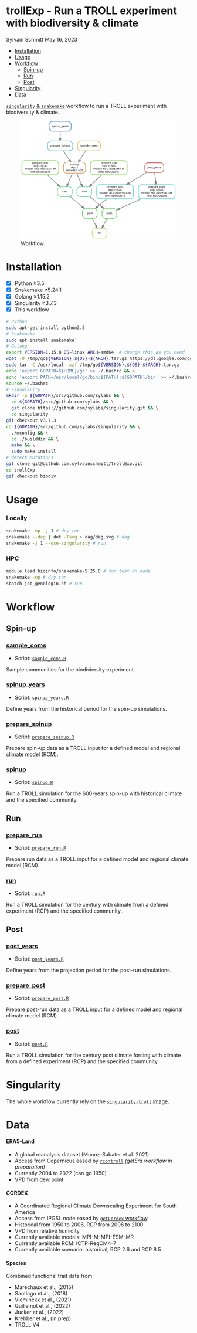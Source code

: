 trollExp - Run a TROLL experiment with biodiversity & climate
================
Sylvain Schmitt
May 16, 2023

- [Installation](#installation)
- [Usage](#usage)
- [Workflow](#workflow)
  - [Spin-up](#spin-up)
  - [Run](#run)
  - [Post](#post)
- [Singularity](#singularity)
- [Data](#data)

[`singularity` &
`snakemake`](https://github.com/sylvainschmitt/snakemake_singularity)
workflow to run a TROLL experiment with biodiversity & climate.

<figure>
<img src="dag/dag.svg" alt="Workflow." />
<figcaption aria-hidden="true">Workflow.</figcaption>
</figure>

# Installation

- [x] Python ≥3.5
- [x] Snakemake ≥5.24.1
- [x] Golang ≥1.15.2
- [x] Singularity ≥3.7.3
- [x] This workflow

``` bash
# Python
sudo apt-get install python3.5
# Snakemake
sudo apt install snakemake`
# Golang
export VERSION=1.15.8 OS=linux ARCH=amd64  # change this as you need
wget -O /tmp/go${VERSION}.${OS}-${ARCH}.tar.gz https://dl.google.com/go/go${VERSION}.${OS}-${ARCH}.tar.gz && \
sudo tar -C /usr/local -xzf /tmp/go${VERSION}.${OS}-${ARCH}.tar.gz
echo 'export GOPATH=${HOME}/go' >> ~/.bashrc && \
echo 'export PATH=/usr/local/go/bin:${PATH}:${GOPATH}/bin' >> ~/.bashrc && \
source ~/.bashrc
# Singularity
mkdir -p ${GOPATH}/src/github.com/sylabs && \
  cd ${GOPATH}/src/github.com/sylabs && \
  git clone https://github.com/sylabs/singularity.git && \
  cd singularity
git checkout v3.7.3
cd ${GOPATH}/src/github.com/sylabs/singularity && \
  ./mconfig && \
  cd ./builddir && \
  make && \
  sudo make install
# detect Mutations
git clone git@github.com:sylvainschmitt/trollExp.git
cd trollExp
git checkout biodiv
```

# Usage

### Locally

``` bash
snakemake -np -j 1 # dry run
snakemake --dag | dot -Tsvg > dag/dag.svg # dag
snakemake -j 1 --use-singularity # run
```

### HPC

``` bash
module load bioinfo/snakemake-5.25.0 # for test on node
snakemake -np # dry run
sbatch job_genologin.sh # run
```

# Workflow

## Spin-up

### [sample_coms](https://github.com/sylvainschmitt/trollExp/blob/biodiv/rules/sample_coms.py)

- Script:
  [`sample_coms.R`](https://github.com/sylvainschmitt/trollExp/blob/biodiv/scripts/sample_coms.R)

Sample communities for the biodiviersity experiment.

### [spinup_years](https://github.com/sylvainschmitt/trollExp/blob/biodiv/rules/spinup_years.smk)

- Script:
  [`spinup_years.R`](https://github.com/sylvainschmitt/trollExp/blob/biodiv/scripts/spinup_years.R)

Define years from the historical period for the spin-up simulations.

### [prepare_spinup](https://github.com/sylvainschmitt/trollExp/blob/biodiv/rules/prepare_spinup.smk)

- Script:
  [`prepare_spinup.R`](https://github.com/sylvainschmitt/trollExp/blob/biodiv/scripts/prepare_spinupe.R)

Prepare spin-up data as a TROLL input for a defined model and regional
climate model (RCM).

### [spinup](https://github.com/sylvainschmitt/trollExp/blob/biodiv/rules/spinup.smk)

- Script:
  [`spinup.R`](https://github.com/sylvainschmitt/trollExp/blob/biodiv/scripts/spinup.R)

Run a TROLL simulation for the 600-years spin-up with historical climate
and the specified community.

## Run

### [prepare_run](https://github.com/sylvainschmitt/trollExp/blob/biodiv/rules/prepare_run.smk)

- Script:
  [`prepare_run.R`](https://github.com/sylvainschmitt/trollExp/blob/biodiv/scripts/prepare_run.R)

Prepare run data as a TROLL input for a defined model and regional
climate model (RCM).

### [run](https://github.com/sylvainschmitt/trollExp/blob/biodiv/rules/run.smk)

- Script:
  [`run.R`](https://github.com/sylvainschmitt/trollExp/blob/biodiv/scripts/run.R)

Run a TROLL simulation for the century with climate from a defined
experiment (RCP) and the specified community..

## Post

### [post_years](https://github.com/sylvainschmitt/trollExp/blob/biodiv/rules/post_years.smk)

- Script:
  [`post_years.R`](https://github.com/sylvainschmitt/trollExp/blob/biodiv/scripts/post_years.R)

Define years from the projection period for the post-run simulations.

### [prepare_post](https://github.com/sylvainschmitt/trollExp/blob/biodiv/rules/prepare_post.smk)

- Script:
  [`prepare_post.R`](https://github.com/sylvainschmitt/trollExp/blob/biodiv/scripts/prepare_post.R)

Prepare post-run data as a TROLL input for a defined model and regional
climate model (RCM).

### [post](https://github.com/sylvainschmitt/trollExp/blob/biodiv/rules/post.smk)

- Script:
  [`post.R`](https://github.com/sylvainschmitt/trollExp/blob/biodiv/scripts/post.R)

Run a TROLL simulation for the century post climate forcing with climate
from a defined experiment (RCP) and the specified community.

# Singularity

The whole workflow currently rely on the [`singularity-troll`
image](https://github.com/sylvainschmitt/singularity-troll).

# Data

#### **ERA5-Land**

- A global reanalysis dataset (Munoz-Sabater et al. 2021)
- Access from Copernicus eased by
  [`rcontroll`](https://sylvainschmitt.github.io/rcontroll/articles/climate.html)
  *(getEra workflow in preparation)*
- Currently 2004 to 2022 (can go 1950)
- VPD from dew point

#### **CORDEX**

- A Coordinated Regional Climate Downscaling Experiment for South
  America
- Access from IPGSL node eased by [`getCordex`
  workflow](https://github.com/sylvainschmitt/getCordex).
- Historical from 1950 to 2006, RCP from 2006 to 2100
- VPD from relative humidity
- Currently available models: MPI-M-MPI-ESM-MR
- Currently available RCM: ICTP-RegCM4-7
- Currently available scenario: historical, RCP 2.6 and RCP 8.5

#### **Species**

Combined functional trait data from:

- Maréchaux et al., (2015)
- Santiago et al., (2018)
- Vleminckx et al., (2021)
- Guillemot et al., (2022)
- Jucker et al., (2022)
- Krebber et al., (in prep)
- TROLL V4

